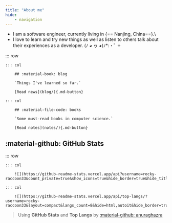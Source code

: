 ```yaml
---
title: "About me"
hide:
    - navigation
---
```


<style>
    .md-typeset .cover {
        display: inline;
    }
    .md-typeset .cover + hr {
        display: none;
    }
    .md-typeset h1,
    .md-typeset h2 {
        color: orangered;
    }
</style>

- I am a software engineer, currently living in {== Nanjing, China==}.\
- I love to learn and try new things as well as listen to others talk about their experiences as a developer. (ﾉ ◕ ヮ ◕)ﾉ*:・ﾟ ✧

::: row

    ::: col

        ## :material-book: blog

        `Things I've learned so far.`

        [Read news](blog/){.md-button}

    ::: col

        ## :material-file-code: books

        `Some must-read books in computer science.`

        [Read notes](notes/){.md-button}

## :material-github: GitHub Stats

::: row

    ::: col

        ![](https://github-readme-stats.vercel.app/api?username=rocky-raccoon33&count_private=true&show_icons=true&hide_border=true&hide_title=true)

    ::: col

        ![](https://github-readme-stats.vercel.app/api/top-langs/?username=rocky-raccoon33&layout=compact&langs_count=8&hide=html,autoit&hide_border=true&hide_title=true)


> Using __GitHub Stats__ and __Top Langs__ by [:material-github: anuraghazra](https://github.com/anuraghazra/github-readme-stats)
